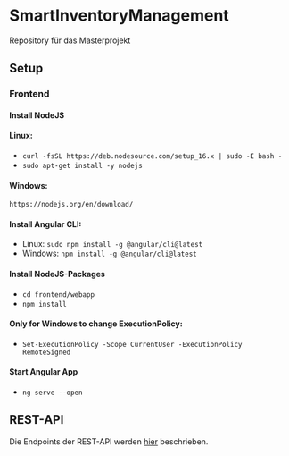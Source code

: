 # SmartInventoryManagement
Repository für das Masterprojekt




## Setup

### Frontend
#### Install NodeJS
#### Linux:
- `curl -fsSL https://deb.nodesource.com/setup_16.x | sudo -E bash -`
- `sudo apt-get install -y nodejs`

#### Windows:
```
https://nodejs.org/en/download/
```

#### Install Angular CLI:
- Linux: `sudo npm install -g @angular/cli@latest`
- Windows: `npm install -g @angular/cli@latest` 

#### Install NodeJS-Packages
- `cd frontend/webapp`
- `npm install`

#### Only for Windows to change ExecutionPolicy: 
- `Set-ExecutionPolicy -Scope CurrentUser -ExecutionPolicy RemoteSigned`

#### Start Angular App
- `ng serve --open`


## REST-API
Die Endpoints der REST-API werden [hier](/doc/rest-api.md) beschrieben.
